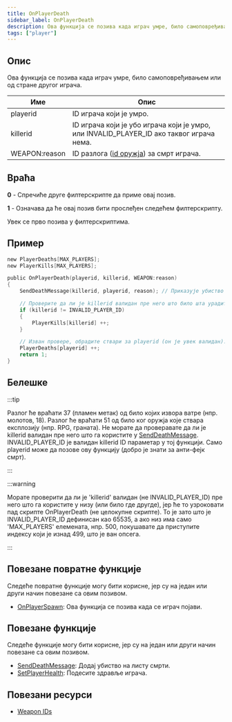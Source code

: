 ```yaml
---
title: OnPlayerDeath
sidebar_label: OnPlayerDeath
description: Ова функција се позива када играч умре, било самоповређивањем или од стране другог играча.
tags: ["player"]
---
```


## Опис

Ова функција се позива када играч умре, било самоповређивањем или од стране другог играча.

| Име           | Опис                                                                                          |
|---------------|-----------------------------------------------------------------------------------------------|
| playerid      | ID играча који је умро.                                                                       |
| killerid      | ID играча који је убо играча који је умро, или INVALID_PLAYER_ID ако таквог играча нема.      |
| WEAPON:reason | ID разлога ([id оружја](../resources/weaponids)) за смрт играча.                              |

## Враћа

**0** - Спречиће друге филтерскрипте да приме овај позив.

**1** - Означава да ће овај позив бити прослеђен следећем филтерскрипту.

Увек се прво позива у филтерскриптима.

## Пример

```c
new PlayerDeaths[MAX_PLAYERS];
new PlayerKills[MAX_PLAYERS];

public OnPlayerDeath(playerid, killerid, WEAPON:reason)
{
    SendDeathMessage(killerid, playerid, reason); // Приказује убиство у фееду за убиства.

    // Проверите да ли је killerid валидан пре него што било шта урадите са њим.
    if (killerid != INVALID_PLAYER_ID)
    {
        PlayerKills[killerid] ++;
    }

    // Изван провере, обрадите ствари за playerid (он је увек валидан).
    PlayerDeaths[playerid] ++;
    return 1;
}
```

## Белешке

:::tip

Разлог ће враћати 37 (пламен метак) од било којих извора ватре (нпр. молотов, 18). Разлог ће враћати 51 од било ког оружја које ствара експлозију (нпр. RPG, граната). Не морате да проверавате да ли је killerid валидан пре него што га користите у [SendDeathMessage](../functions/SendDeathMessage). INVALID_PLAYER_ID је валидан killerid ID параметар у тој функцији. Само playerid може да позове ову функцију (добро је знати за анти-фејк смрт).

:::

:::warning

Морате проверити да ли је 'killerid' валидан (не INVALID_PLAYER_ID) пре него што га користите у низу (или било где другде), јер ће то узроковати пад скрипте OnPlayerDeath (не целокупне скрипте). То је зато што је INVALID_PLAYER_ID дефинисан као 65535, а ако низ има само 'MAX_PLAYERS' елемената, нпр. 500, покушавате да приступите индексу који је изнад 499, што је ван опсега.

:::

## Повезане повратне функције

Следеће повратне функције могу бити корисне, јер су на један или други начин повезане са овим позивом.

- [OnPlayerSpawn](OnPlayerSpawn): Ова функција се позива када се играч појави.

## Повезане функције

Следеће функције могу бити корисне, јер су на један или други начин повезане са овим позивом.

- [SendDeathMessage](../functions/SendDeathMessage): Додај убиство на листу смрти.
- [SetPlayerHealth](../functions/SetPlayerHealth): Подесите здравље играча.

## Повезани ресурси

- [Weapon IDs](../resources/weaponids)
